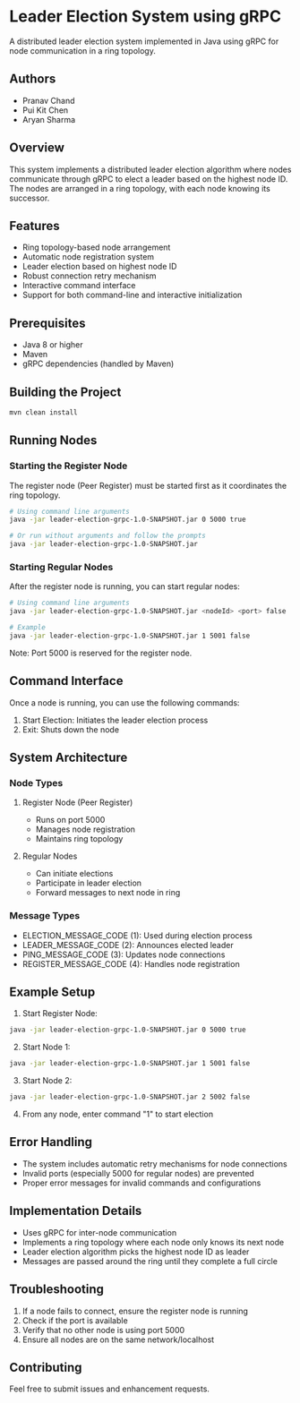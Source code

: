 # Leader Election System using gRPC

A distributed leader election system implemented in Java using gRPC for node communication in a ring topology.

## Authors
- Pranav Chand
- Pui Kit Chen
- Aryan Sharma

## Overview
This system implements a distributed leader election algorithm where nodes communicate through gRPC to elect a leader based on the highest node ID. The nodes are arranged in a ring topology, with each node knowing its successor.

## Features
- Ring topology-based node arrangement
- Automatic node registration system
- Leader election based on highest node ID
- Robust connection retry mechanism
- Interactive command interface
- Support for both command-line and interactive initialization

## Prerequisites
- Java 8 or higher
- Maven
- gRPC dependencies (handled by Maven)

## Building the Project
```bash
mvn clean install
```

## Running Nodes

### Starting the Register Node
The register node (Peer Register) must be started first as it coordinates the ring topology.

```bash
# Using command line arguments
java -jar leader-election-grpc-1.0-SNAPSHOT.jar 0 5000 true

# Or run without arguments and follow the prompts
java -jar leader-election-grpc-1.0-SNAPSHOT.jar
```

### Starting Regular Nodes
After the register node is running, you can start regular nodes:

```bash
# Using command line arguments
java -jar leader-election-grpc-1.0-SNAPSHOT.jar <nodeId> <port> false

# Example
java -jar leader-election-grpc-1.0-SNAPSHOT.jar 1 5001 false
```

Note: Port 5000 is reserved for the register node.

## Command Interface
Once a node is running, you can use the following commands:
1. Start Election: Initiates the leader election process
2. Exit: Shuts down the node

## System Architecture

### Node Types
1. Register Node (Peer Register)
    - Runs on port 5000
    - Manages node registration
    - Maintains ring topology

2. Regular Nodes
    - Can initiate elections
    - Participate in leader election
    - Forward messages to next node in ring

### Message Types
- ELECTION_MESSAGE_CODE (1): Used during election process
- LEADER_MESSAGE_CODE (2): Announces elected leader
- PING_MESSAGE_CODE (3): Updates node connections
- REGISTER_MESSAGE_CODE (4): Handles node registration

## Example Setup
1. Start Register Node:
```bash
java -jar leader-election-grpc-1.0-SNAPSHOT.jar 0 5000 true
```

2. Start Node 1:
```bash
java -jar leader-election-grpc-1.0-SNAPSHOT.jar 1 5001 false
```

3. Start Node 2:
```bash
java -jar leader-election-grpc-1.0-SNAPSHOT.jar 2 5002 false
```

4. From any node, enter command "1" to start election

## Error Handling
- The system includes automatic retry mechanisms for node connections
- Invalid ports (especially 5000 for regular nodes) are prevented
- Proper error messages for invalid commands and configurations

## Implementation Details
- Uses gRPC for inter-node communication
- Implements a ring topology where each node only knows its next node
- Leader election algorithm picks the highest node ID as leader
- Messages are passed around the ring until they complete a full circle

## Troubleshooting
1. If a node fails to connect, ensure the register node is running
2. Check if the port is available
3. Verify that no other node is using port 5000
4. Ensure all nodes are on the same network/localhost

## Contributing
Feel free to submit issues and enhancement requests.